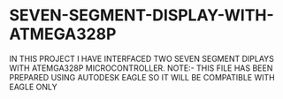 # SEVEN-SEGMENT-DISPLAY-WITH-ATMEGA328P
IN THIS PROJECT I HAVE INTERFACED TWO SEVEN SEGMENT DIPLAYS WITH ATEMGA328P MICROCONTROLLER.
NOTE:- THIS FILE HAS BEEN PREPARED USING AUTODESK EAGLE SO IT WILL BE COMPATIBLE WITH EAGLE ONLY
